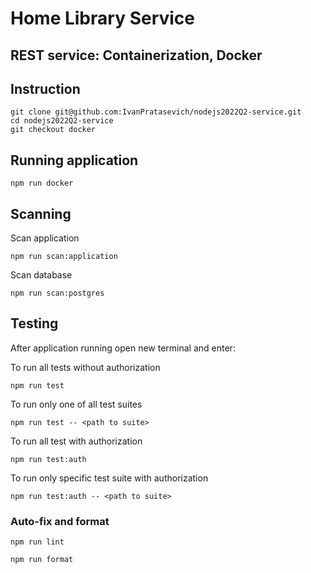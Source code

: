 # Home Library Service
## REST service: Containerization, Docker

## Instruction

```
git clone git@github.com:IvanPratasevich/nodejs2022Q2-service.git
cd nodejs2022Q2-service
git checkout docker
```

## Running application

```
npm run docker
```

## Scanning
Scan application
```
npm run scan:application
```
Scan database
```
npm run scan:postgres
```

## Testing

After application running open new terminal and enter:

To run all tests without authorization

```
npm run test
```

To run only one of all test suites

```
npm run test -- <path to suite>
```

To run all test with authorization

```
npm run test:auth
```

To run only specific test suite with authorization

```
npm run test:auth -- <path to suite>
```

### Auto-fix and format

```
npm run lint
```

```
npm run format
```

